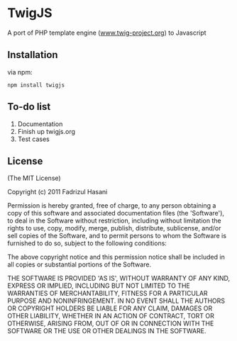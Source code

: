 # TwigJS

A port of PHP template engine (www.twig-project.org) to Javascript

## Installation

via npm:
    
    npm install twigjs

## To-do list
1. Documentation
2. Finish up twigjs.org
3. Test cases

## License

(The MIT License)

Copyright (c) 2011 Fadrizul Hasani

Permission is hereby granted, free of charge, to any person obtaining a copy of this software and associated documentation files (the 'Software'), to deal in the Software without restriction, including without limitation the rights to use, copy, modify, merge, publish, distribute, sublicense, and/or sell copies of the Software, and to permit persons to whom the Software is furnished to do so, subject to the following conditions:

The above copyright notice and this permission notice shall be included in all copies or substantial portions of the Software.

THE SOFTWARE IS PROVIDED 'AS IS', WITHOUT WARRANTY OF ANY KIND, EXPRESS OR IMPLIED, INCLUDING BUT NOT LIMITED TO THE WARRANTIES OF MERCHANTABILITY, FITNESS FOR A PARTICULAR PURPOSE AND NONINFRINGEMENT. IN NO EVENT SHALL THE AUTHORS OR COPYRIGHT HOLDERS BE LIABLE FOR ANY CLAIM, DAMAGES OR OTHER LIABILITY, WHETHER IN AN ACTION OF CONTRACT, TORT OR OTHERWISE, ARISING FROM, OUT OF OR IN CONNECTION WITH THE SOFTWARE OR THE USE OR OTHER DEALINGS IN THE SOFTWARE.

[1]: http://www.twig-project.org
